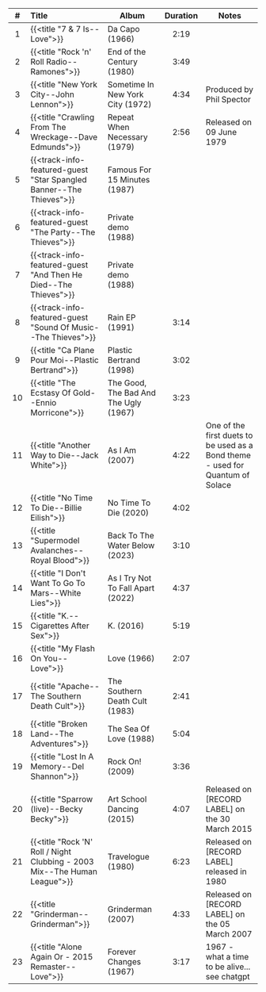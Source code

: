 | #  | Title                                                                     | Album                                 | Duration | Notes                                                                          |
|:--:|:--------------------------------------------------------------------------|---------------------------------------|:--------:|--------------------------------------------------------------------------------|
| 1  | {{<title "7 & 7 Is--Love">}}                                              | Da Capo (1966)                        |   2:19   |                                                                                |
| 2  | {{<title "Rock 'n' Roll Radio--Ramones">}}                                | End of the Century (1980)             |   3:49   |                                                                                |
| 3  | {{<title "New York City--John Lennon">}}                                  | Sometime In New York City (1972)      |   4:34   | Produced by Phil Spector                                                       |
| 4  | {{<title "Crawling From The Wreckage--Dave Edmunds">}}                    | Repeat When Necessary (1979)          |   2:56   | Released on 09 June 1979                                                       |
| 5  | {{<track-info-featured-guest "Star Spangled Banner--The Thieves">}}       | Famous For 15 Minutes (1987)          |          |                                                                                |
| 6  | {{<track-info-featured-guest "The Party--The Thieves">}}                  | Private demo (1988)                   |          |                                                                                |
| 7  | {{<track-info-featured-guest "And Then He Died--The Thieves">}}           | Private demo (1988)                   |          |                                                                                |
| 8  | {{<track-info-featured-guest "Sound Of Music--The Thieves">}}             | Rain EP (1991)                        |   3:14   |                                                                                |
| 9  | {{<title "Ca Plane Pour Moi--Plastic Bertrand">}}                         | Plastic Bertrand (1998)               |   3:02   |                                                                                |
| 10 | {{<title "The Ecstasy Of Gold--Ennio Morricone">}}                        | The Good, The Bad And The Ugly (1967) |   3:23   |                                                                                |
| 11 | {{<title "Another Way to Die--Jack White">}}                              | As I Am (2007)                        |   4:22   | One of the first duets to be used as a Bond theme - used for Quantum of Solace |
| 12 | {{<title "No Time To Die--Billie Eilish">}}                               | No Time To Die (2020)                 |   4:02   |                                                                                |
| 13 | {{<title "Supermodel Avalanches--Royal Blood">}}                          | Back To The Water Below  (2023)       |   3:10   |                                                                                |
| 14 | {{<title "I Don't Want To Go To Mars--White Lies">}}                      | As I Try Not To Fall Apart (2022)     |   4:37   |                                                                                |
| 15 | {{<title "K.--Cigarettes After Sex">}}                                    | K. (2016)                             |   5:19   |                                                                                |
| 16 | {{<title "My Flash On You--Love">}}                                       | Love (1966)                           |   2:07   |                                                                                |
| 17 | {{<title "Apache--The Southern Death Cult">}}                             | The Southern Death Cult (1983)        |   2:41   |                                                                                |
| 18 | {{<title "Broken Land--The Adventures">}}                                 | The Sea Of Love (1988)                |   5:04   |                                                                                |
| 19 | {{<title "Lost In A Memory--Del Shannon">}}                               | Rock On! (2009)                       |   3:36   |                                                                                |
| 20 | {{<title "Sparrow (live)--Becky Becky">}}                                 | Art School Dancing (2015)             |   4:07   | Released on [RECORD LABEL] on the 30 March 2015                                |
| 21 | {{<title "Rock 'N' Roll / Night Clubbing - 2003 Mix--The Human League">}} | Travelogue (1980)                     |   6:23   | Released on [RECORD LABEL] released in 1980                                    |
| 22 | {{<title "Grinderman--Grinderman">}}                                      | Grinderman (2007)                     |   4:33   | Released on [RECORD LABEL] on the 05 March 2007                                |
| 23 | {{<title "Alone Again Or - 2015 Remaster--Love">}}                        | Forever Changes (1967)                |   3:17   | 1967 - what a time to be alive... see chatgpt                                  |

